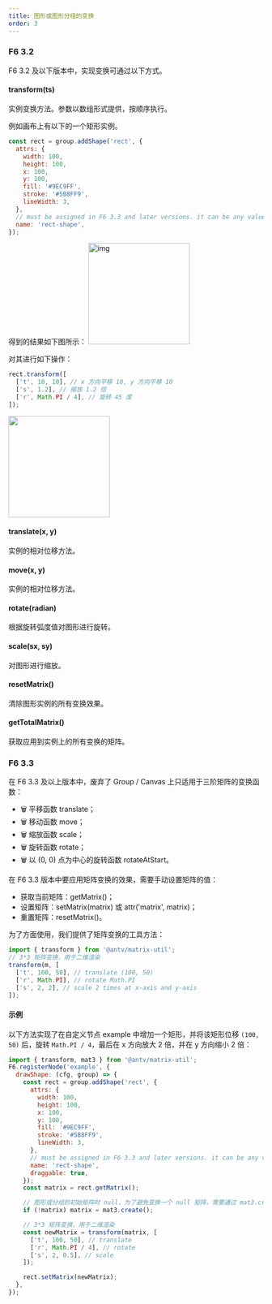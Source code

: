 ```yaml
---
title: 图形或图形分组的变换
order: 3
---
```


### F6 3.2

F6 3.2 及以下版本中，实现变换可通过以下方式。

#### transform(ts)

实例变换方法。参数以数组形式提供，按顺序执行。

例如画布上有以下的一个矩形实例。

```javascript
const rect = group.addShape('rect', {
  attrs: {
    width: 100,
    height: 100,
    x: 100,
    y: 100,
    fill: '#9EC9FF',
    stroke: '#5B8FF9',
    lineWidth: 3,
  },
  // must be assigned in F6 3.3 and later versions. it can be any value you want
  name: 'rect-shape',
});
```

得到的结果如下图所示： <img src='https://gw.alipayobjects.com/mdn/rms_f8c6a0/afts/img/A*lkUoTp5xXmoAAAAAAAAAAABkARQnAQ' width='200' alt='img'/>

对其进行如下操作：

```javascript
rect.transform([
  ['t', 10, 10], // x 方向平移 10, y 方向平移 10
  ['s', 1.2], // 缩放 1.2 倍
  ['r', Math.PI / 4], // 旋转 45 度
]);
```

<img src='https://gw.alipayobjects.com/mdn/rms_f8c6a0/afts/img/A*jN3HQbHZ4dIAAAAAAAAAAABkARQnAQ' width='200' />

#### translate(x, y)

实例的相对位移方法。

#### move(x, y)

实例的相对位移方法。

#### rotate(radian)

根据旋转弧度值对图形进行旋转。

#### scale(sx, sy)

对图形进行缩放。

#### resetMatrix()

清除图形实例的所有变换效果。

#### getTotalMatrix()

获取应用到实例上的所有变换的矩阵。

### F6 3.3

在 F6 3.3 及以上版本中，废弃了 Group / Canvas 上只适用于三阶矩阵的变换函数：

- 🗑 平移函数 translate；
- 🗑 移动函数 move；
- 🗑 缩放函数 scale；
- 🗑 旋转函数 rotate；
- 🗑 以 (0, 0) 点为中心的旋转函数 rotateAtStart。

在 F6 3.3 版本中要应用矩阵变换的效果，需要手动设置矩阵的值：

- 获取当前矩阵：getMatrix()；
- 设置矩阵：setMatrix(matrix) 或 attr('matrix', matrix)；
- 重置矩阵：resetMatrix()。

为了方面使用，我们提供了矩阵变换的工具方法：

```javascript
import { transform } from '@antv/matrix-util';
// 3*3 矩阵变换，用于二维渲染
transform(m, [
  ['t', 100, 50], // translate (100, 50)
  ['r', Math.PI], // rotate Math.PI
  ['s', 2, 2], // scale 2 times at x-axis and y-axis
]);
```

#### 示例

以下方法实现了在自定义节点 example 中增加一个矩形，并将该矩形位移 `(100, 50)` 后，旋转 `Math.PI / 4`，最后在 x 方向放大 2 倍，并在 y 方向缩小 2 倍：

```javascript
import { transform, mat3 } from '@antv/matrix-util';
F6.registerNode('example', {
  drawShape: (cfg, group) => {
    const rect = group.addShape('rect', {
      attrs: {
        width: 100,
        height: 100,
        x: 100,
        y: 100,
        fill: '#9EC9FF',
        stroke: '#5B8FF9',
        lineWidth: 3,
      },
      // must be assigned in F6 3.3 and later versions. it can be any value you want
      name: 'rect-shape',
      draggable: true,
    });
    const matrix = rect.getMatrix();

    // 图形或分组的初始矩阵时 null，为了避免变换一个 null 矩阵，需要通过 mat3.create() 将其初始化为单位矩阵
    if (!matrix) matrix = mat3.create();

    // 3*3 矩阵变换，用于二维渲染
    const newMatrix = transform(matrix, [
      ['t', 100, 50], // translate
      ['r', Math.PI / 4], // rotate
      ['s', 2, 0.5], // scale
    ]);

    rect.setMatrix(newMatrix);
  },
});
```

